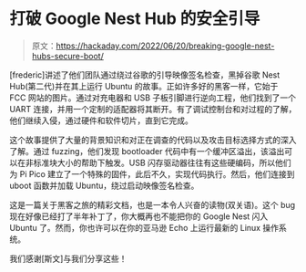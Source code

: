 # 打破 Google Nest Hub 的安全引导

> 原文：<https://hackaday.com/2022/06/20/breaking-google-nest-hubs-secure-boot/>

[frederic]讲述了他们团队通过绕过谷歌的引导映像签名检查，黑掉谷歌 Nest Hub(第二代)并在其上运行 Ubuntu 的故事。正如许多好的黑客一样，它始于 FCC 网站的图片。通过对充电器和 USB 子板引脚进行逆向工程，他们找到了一个 UART 连接，并用一个定制的适配器将其断开。有了调试控制台和对过程的了解，他们继续入侵，通过硬件和软件切片，直到它完成。

这个故事提供了大量的背景知识和对正在调查的代码以及攻击目标选择方式的深入了解。通过 fuzzing，他们发现 bootloader 代码中有一个缓冲区溢出，该溢出可以在非标准块大小的帮助下触发。USB 闪存驱动器往往有这些硬编码，所以他们为 Pi Pico 建立了一个特殊的固件，此后不久，实现代码执行。然后，他们连接到 uboot 函数并加载 Ubuntu，绕过启动映像签名检查。

这是一篇关于黑客之旅的精彩文档，也是一本令人兴奋的读物(双关语)。这个 bug 现在好像已经打了半年补丁了，你大概再也不能把你的 Google Nest 闪入 Ubuntu 了。然而，你也许可以在你的亚马逊 Echo 上运行最新的 Linux 操作系统。

我们感谢[斯文]与我们分享这些！